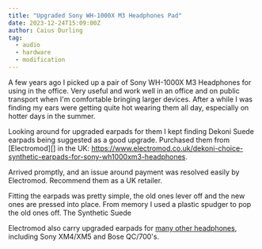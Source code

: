 ```yaml
---
title: "Upgraded Sony WH-1000X M3 Headphones Pad"
date: 2023-12-24T15:09:00Z
author: Caius Durling
tag:
  - audio
  - hardware
  - modification
---
```


A few years ago I picked up a pair of Sony WH-1000X M3 Headphones for using in the office. Very useful and work well in an office and on public transport when I'm comfortable bringing larger devices. After a while I was finding my ears were getting quite hot wearing them all day, especially on hotter days in the summer.

Looking around for upgraded earpads for them I kept finding Dekoni Suede earpads being suggested as a good upgrade. Purchased them from [Electromod][] in the UK: <https://www.electromod.co.uk/dekoni-choice-synthetic-earpads-for-sony-wh1000xm3-headphones>.

Arrived promptly, and an issue around payment was resolved easily by Electromod. Recommend them as a UK retailer.

Fitting the earpads was pretty simple, the old ones lever off and the new ones are pressed into place. From memory I used a plastic spudger to pop the old ones off. The Synthetic Suede

Electromod also carry upgraded earpads for [many other headphones][dekoni-earpads-category], including Sony XM4/XM5 and Bose QC/700's.

[dekoni-earpads-category]: https://www.electromod.co.uk/dekoni?category=earpads
